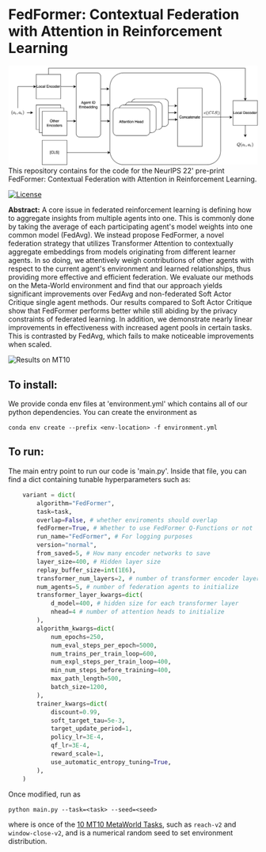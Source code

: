 # FedFormer: Contextual Federation with Attention in Reinforcement Learning
![Architecture](https://github.com/liamhebert/FedFormer/raw/main/FedFormer%20Architecture.png)
This repository contains for the code for the NeurIPS 22' pre-print FedFormer: Contextual Federation with Attention in Reinforcement Learning. 

[![License](https://img.shields.io/badge/license-MIT-blue.svg)](https://github.com/liamhebert/FedFormer/blob/main/LICENSE)

**Abstract:**
A core issue in federated reinforcement learning is defining how to aggregate insights from multiple agents into one. This is commonly done by taking the average of each participating agent's model weights into one common model (FedAvg). We instead propose FedFormer, a novel federation strategy that utilizes Transformer Attention to contextually aggregate embeddings from models originating from different learner agents. In so doing, we attentively weigh contributions of other agents with respect to the current agent's environment and learned relationships, thus providing more effective and efficient federation. We evaluate our methods on the Meta-World environment and find that our approach yields significant improvements over FedAvg and non-federated Soft Actor Critique single agent methods. Our results compared to Soft Actor Critique show that FedFormer performs better while still abiding by the privacy constraints of federated learning. In addition, we demonstrate nearly linear improvements in effectiveness with increased agent pools in certain tasks. This is contrasted by FedAvg, which fails to make noticeable improvements when scaled. 

![Results on MT10](https://github.com/liamhebert/FedFormer/raw/main/overall.png)
## To install:
We provide conda env files at 'environment.yml' which contains all of our python dependencies. You can create the environment as 
```shell
conda env create --prefix <env-location> -f environment.yml
```

## To run: 
The main entry point to run our code is 'main.py'. Inside that file, you can find a dict containing tunable hyperparameters such as: 
```python
    variant = dict(
        algorithm="FedFormer",
        task=task,
        overlap=False, # whether enviroments should overlap
        fedFormer=True, # Whether to use FedFormer Q-Functions or not
        run_name="FedFormer", # For logging purposes
        version="normal",
        from_saved=5, # How many encoder networks to save 
        layer_size=400, # Hidden layer size
        replay_buffer_size=int(1E6), 
        transformer_num_layers=2, # number of transformer encoder layers to use
        num_agents=5, # number of federation agents to initialize
        transformer_layer_kwargs=dict(
            d_model=400, # hidden size for each transformer layer
            nhead=4 # number of attention heads to initialize
        ),
        algorithm_kwargs=dict(
            num_epochs=250,
            num_eval_steps_per_epoch=5000,
            num_trains_per_train_loop=600,
            num_expl_steps_per_train_loop=400,
            min_num_steps_before_training=400,
            max_path_length=500,
            batch_size=1200,
        ),
        trainer_kwargs=dict(
            discount=0.99,
            soft_target_tau=5e-3,
            target_update_period=1,
            policy_lr=3E-4,
            qf_lr=3E-4,
            reward_scale=1,
            use_automatic_entropy_tuning=True,
        ),
    )
```
Once modified, run as 
```
python main.py --task=<task> --seed=<seed>
```
where <task> is once of the [10 MT10 MetaWorld Tasks](https://meta-world.github.io/figures/ml10.gif), such as `reach-v2` and `window-close-v2`, and <seed> is a numerical random seed to set environment distribution.

